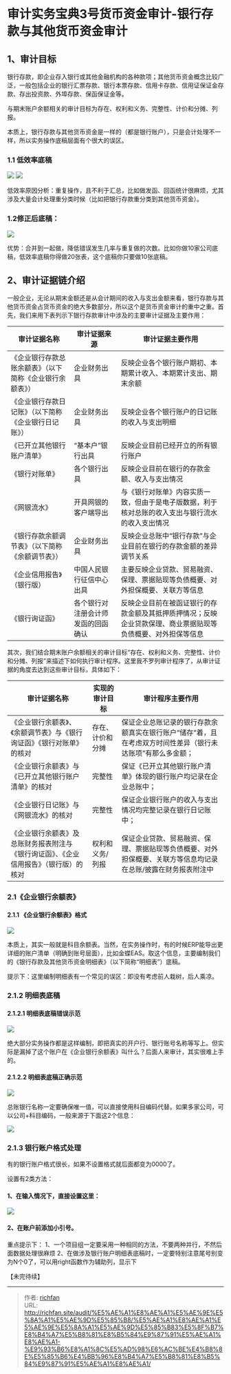 # 审计实务宝典3号货币资金审计-银行存款与其他货币资金审计

## 1、审计目标
银行存款，即企业存入银行或其他金融机构的各种款项；其他货币资金概念比较广泛，一般包括企业的银行汇票存款、银行本票存款、信用卡存款、信用证保证金存款、存出投资款、外埠存款、保函保证金等。

与期末账户余额相关的审计目标为存在、权利和义务、完整性、计价和分摊、列报。

本质上，银行存款与其他货币资金是一样的（都是银行账户），只是会计处理不一样，所以实务操作底稿层面有个很大的误区。

### 1.1 低效率底稿

![](https://img.richfan.site/audit/审计实务宝典/银行存款与其他货币资金审计_1.webp)
![](https://img.richfan.site/audit/审计实务宝典/银行存款与其他货币资金审计_2.webp)

低效率原因分析：重复操作，且不利于汇总，比如做发函、回函统计很麻烦，尤其涉及大量会计处理重分类时候（比如把银行存款重分类到其他货币资金）。

### 1.2修正后底稿：
![](https://img.richfan.site/audit/审计实务宝典/银行存款与其他货币资金审计_3.webp)

优势：合并到一起做，降低错误发生几率与重复做的次数。比如你做10家公司底稿，低效率底稿你得做20张表，这个底稿你只要做10张底稿。

## 2、审计证据链介绍
一般企业，无论从期末金额还是从会计期间的收入与支出金额来看，银行存款与其他货币资金占货币资金的绝大多数部分，所以这个是货币资金审计的重中之重。首先，我们来用下表列示下银行存款审计中涉及的主要审计证据及主要作用：

| 审计证据名称                       | 审计证据来源            | 审计证据主要作用                                               |
|------------------------------|-------------------|--------------------------------------------------------|
| 《企业银行存款总账余额表》（以下简称《企业银行余额表》） | 企业财务出具            | 反映企业各个银行账户期初、本期累计收入、本期累计支出、期末余额                        |
| 《企业银行存款日记账》（以下简称《企业银行日记账》）   | 企业财务出具            | 反映企业各个银行账户的日记账的收入与支出明细                                 |
| 《已开立其他银行账户清单》                | “基本户”银行出具         | 反映企业目前已经开立的所有银行账户                                      |
| 《银行对账单》                      | 各个银行出具            | 反映企业目前在银行的存款金额、收入与支出情况                                 |
| 《网银流水》                       | 开具网银的客户端导出        | 与《银行对账单》内容实质一致，但由于是电子版数据，利于核对总账的收入支出与银行流水的收入支出情况       |
| 《银行存款余额调节表》（以下简称《余额调节表》）     | 企业财务出具            | 反映企业总账中“银行存款”与企业目前在银行的存款金额的差异调节关系                      |
| 《企业信用报告》（银行版）                | 中国人民银行征信中心出具      | 主要反映企业贷款、贸易融资、保理、票据贴现等负债概要、对外担保概要、关联方等信息               |
| 《银行询证函》                      | 各个银行对注册会计师发函的回函确认 | 反映企业目前在被函证银行的存款金额及其抵押质押情况；反映企业贷款保理、商业票据贴现等负债概要、对外担保等信息 |

其次，我们结合期末账户余额相关的审计目标“存在、权利和义务、完整性、计价和分摊、列报”来描述下如何执行审计程序。这里我不罗列审计程序了，从审计证据的角度去达到这些审计目标，具体如下：

| 审计证据名称                                      | 实现的审计目标  | 审计程序主要作用                                                |
|---------------------------------------------|----------|---------------------------------------------------------|
| 《企业银行余额表》、《余额调节表》与《银行询证函》《银行对账单》的核对         | 存在、计价和分摊 | 保证企业总账记录的银行存款余额真实在银行账户“储存“着，且在考虑双方时间性差异（银行未达账项”有那么多金额；  |
| 《企业银行余额表》与《已开立其他银行账户清单》的核对                  | 完整性      | 保证《已开立其他银行账户清单》体现的银行账户均记录在企业总账中；                        |
| 《企业银行日记账》与《网银流水》的核对                         | 完整性      | 保证企业银行账户的收入与支出情况均完整记录在银行日记账中；                           |
| 《企业银行余额表》及总账财务报表附注与《银行询证函》、《企业信用报告》（银行版）的核对 | 权利和义务/列报 | 保证企业贷款、贸易融资、保理、票据贴现等负债概要、对外担保概要、关联方等信息均记录在总账/披露在财务报表附注中 |


### 2.1《企业银行余额表》
#### 2.1.1 《企业银行余额表》格式
![](https://img.richfan.site/audit/审计实务宝典/银行存款与其他货币资金审计_4.webp)

本质上，其实一般就是科目余额表。当然，在实务操作时，有的时候ERP能导出更详细的账户清单（明确到账号层面），比如金蝶EAS。取这个信息，主要编制我们的《银行存款及其他货币资金明细表》（以下简称“明细表”）底稿。

提示下：这里编制明细表有一个常见的误区：即没有考虑前人栽树，后人乘凉。

### 2.1.2 明细表底稿
#### 2.1.2.1 明细表底稿错误示范

![](https://img.richfan.site/audit/审计实务宝典/银行存款与其他货币资金审计_5.webp)

绝大部分实务操作都是这样编制，即把真实的开户行、银行账号名称等写上。但实际是漏掉了这个账户在《企业银行余额表》叫什么？后面人来审计，其实很难上手的。

#### 2.1.2.2 明细表底稿正确示范


![](https://img.richfan.site/audit/审计实务宝典/银行存款与其他货币资金审计_6.webp)

总账银行名称一定要确保唯一值，可以直接使用科目编码代替。如果多家公司，可以公司+科目编码，一般来源于下面这2个信息：

![](https://img.richfan.site/audit/审计实务宝典/银行存款与其他货币资金审计_7.webp)

### 2.1.3 银行账户格式处理
有的银行账户格式很长，如果不设置格式就后面都变为0000了。

设置有2类方法：

#### 1、在输入情况下，直接设置这里：
![](https://img.richfan.site/audit/审计实务宝典/银行存款与其他货币资金审计_8.webp)

#### 2、在账户前添加小引号。

重点提示下：
1、一个项目组一定要采用一种相同的方法，不要两种并行，不然后面数据处理很麻烦
2、在做涉及银行账户明细表底稿时，一定要特别注意尾号别变为N个0了，可以用right函数作为辅助列，显示下

【未完待续】

---

> 作者: [richfan](https://richfan.site/)  
> URL: http://richfan.site/audit/%E5%AE%A1%E8%AE%A1%E5%AE%9E%E5%8A%A1%E5%AE%9D%E5%85%B8/%E5%AE%A1%E8%AE%A1%E5%AE%9E%E5%8A%A1%E5%AE%9D%E5%85%B83%E5%8F%B7%E8%B4%A7%E5%B8%81%E8%B5%84%E9%87%91%E5%AE%A1%E8%AE%A1-%E9%93%B6%E8%A1%8C%E5%AD%98%E6%AC%BE%E4%B8%8E%E5%85%B6%E4%BB%96%E8%B4%A7%E5%B8%81%E8%B5%84%E9%87%91%E5%AE%A1%E8%AE%A1/  

